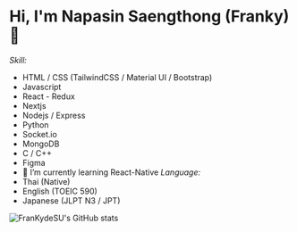 # Hi, I'm Napasin Saengthong (Franky)👋 

<!-- **FranKydeSU/FranKydeSU** is a ✨ _special_ ✨ repository because its `README.md` (this file) appears on your GitHub profile.

Here are some ideas to get you started:

- 🔭 I’m currently working on ... -->
*Skill:*
- HTML / CSS (TailwindCSS / Material UI / Bootstrap)
- Javascript
- React - Redux
- Nextjs
- Nodejs / Express
- Python
- Socket.io
- MongoDB
- C / C++
- Figma
- 🌱 I’m currently learning React-Native
*Language:*
- Thai (Native)
- English (TOEIC 590)
- Japanese (JLPT N3 / JPT)

<!-- - 👯 I’m looking to collaborate on ...
- 🤔 I’m looking for help with ...
- 💬 Ask me about ...
- 📫 How to reach me: ...
- 😄 Pronouns: ...
- ⚡ Fun fact: ... -->


![FranKydeSU's GitHub stats](https://github-readme-stats.vercel.app/api?username=FranKydeSU&show_icons=true&theme=radical)
